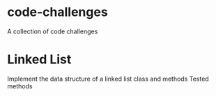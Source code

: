 # code-challenges
A collection of code challenges

# Linked List
Implement the data structure of a linked list class and methods
Tested methods
